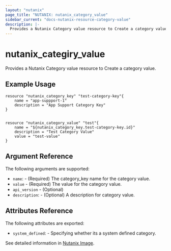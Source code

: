 ```yaml
---
layout: "nutanix"
page_title: "NUTANIX: nutanix_category_value"
sidebar_current: "docs-nutanix-resource-category-value"
description: |-
  Provides a Nutanix Category value resource to Create a category value.
---
```


# nutanix_categiry_value

Provides a Nutanix Category value resource to Create a category value.

## Example Usage

```hcl
resource "nutanix_category_key" "test-category-key"{
    name = "app-suppport-1"
    description = "App Support Category Key"
}


resource "nutanix_category_value" "test"{
    name = "${nutanix_category_key.test-category-key.id}"
    description = "Test Category Value"
    value = "test-value"
}
```

## Argument Reference

The following arguments are supported:

* `name`: - (Required) The category_key name for the category value.
* `value` - (Required) The value for the category value. 
* `api_version` - (Optional)
* `description`: - (Optional) A description for category value.

## Attributes Reference

The following attributes are exported:

* `system_defined`: - Specifying whether its a system defined category.

See detailed information in [Nutanix Image](http://developer.nutanix.com/reference/prism_central/v3/#category).